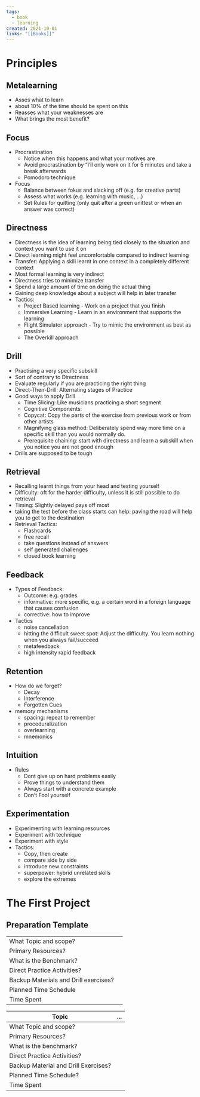 ```yaml
---
tags:
  - book
  - learning
created: 2021-10-01
links: "[[Books]]"
---
```

# Principles

## Metalearning

- Asses what to learn
- about 10% of the time should be spent on this
- Reasses what your weaknesses are
- What brings the most benefit?

## Focus

- Procrastination
    - Notice when this happens and what your motives are
    - Avoid procrastination by “I’ll only work on it for 5 minutes and take a break afterwards
    - Pomodoro technique
- Focus
    - Balance between fokus and slacking off (e.g. for creative parts)
    - Assess what works (e.g. learning with music, …)
    - Set Rules for quitting (only quit after a green unittest or when an answer was correct)

## Directness

- Directness is the idea of learning being tied closely to the situation and context you want to use it on
- Direct learning might feel uncomfortable compared to indirect learning
- Transfer: Applying a skill learnt in one context in a completely different context
- Most formal learning is very indirect
- Directness tries to minimize transfer
- Spend a large amount of time on doing the actual thing
- Gaining deep knowledge about a subject will help in later transfer
- Tactics:
    - Project Based learning - Work on a project that you finish
    - Immersive Learning - Learn in an environment that supports the learning
    - Flight Simulator approach - Try to mimic the environment as best as possible
    - The Overkill approach

## Drill

- Practising a very specific subskill
- Sort of contrary to Directness
- Evaluate regularly if you are practicing the right thing
- Direct-Then-Drill: Alternating stages of Practice
- Good ways to apply Drill
    - Time Slicing: Like musicians practicing a short segment
    - Cognitive Components:
    - Copycat: Copy the parts of the exercise from previous work or from other artists
    - Magnifying glass method: Deliberately spend way more time on a specific skill than you would normally do.
    - Prerequisite chaining: start with directness and learn a subskill when you notice you are not good enough
- Drills are supposed to be tough

## Retrieval

- Recalling learnt things from your head and testing yourself
- Difficulty: oft for the harder difficulty, unless it is still possible to do retrieval
- Timing: Slightly delayed pays off most
- taking the test before the class starts can help: paving the road will help you to get to the destination
- Retrieval Tactics:
    - Flashcards
    - free recall
    - take questions instead of answers
    - self generated challenges
    - closed book learning

## Feedback

- Types of Feedback:
    - Outcome: e.g. grades
    - informative: more specific, e.g. a certain word in a foreign language that causes confusion
    - corrective: how to improve
- Tactics
    - noise cancellation
    - hitting the difficult sweet spot: Adjust the difficulty. You learn nothing when you always fail/succeed
    - metafeedback
    - high intensity rapid feedback

## Retention

- How do we forget?
    - Decay
    - Interference
    - Forgotten Cues
- memory mechanisms
    - spacing: repeat to remember
    - proceduralization
    - overlearning
    - mnemonics

## Intuition

- Rules
    - Dont give up on hard problems easily
    - Prove things to understand them
    - Always start with a concrete example
    - Don’t Fool yourself

## Experimentation

- Experimenting with learning resources
- Experiment with technique
- Experiment with style
- Tactics:
    - Copy, then create
    - compare side by side
    - introduce new constraints
    - superpower: hybrid unrelated skills
    - explore the extremes

# The First Project

## Preparation Template

<table>
  <tr>
   <td>What Topic and scope?
   </td>
   <td>
   </td>
  </tr>
  <tr>
   <td>Primary Resources?
   </td>
   <td>
   </td>
  </tr>
  <tr>
   <td>What is the Benchmark?
   </td>
   <td>
   </td>
  </tr>
  <tr>
   <td>Direct Practice Activities?
   </td>
   <td>
   </td>
  </tr>
  <tr>
   <td>Backup Materials and Drill exercises?
   </td>
   <td>
   </td>
  </tr>
  <tr>
   <td>Planned Time Schedule
   </td>
   <td>
   </td>
  </tr>
  <tr>
   <td>Time Spent
   </td>
   <td>
   </td>
  </tr>
</table>

| Topic                                | ... |
| ------------------------------------ | --- |
| What Topic and scope?                |     |
| Primary Resources?                   |     |
| What is the benchmark?               |     |
| Direct Practice Activities?          |     |
| Backup Material and Drill Exercises? |     |
| Planned Time Schedule?               |     |
| Time Spent                           |     |
